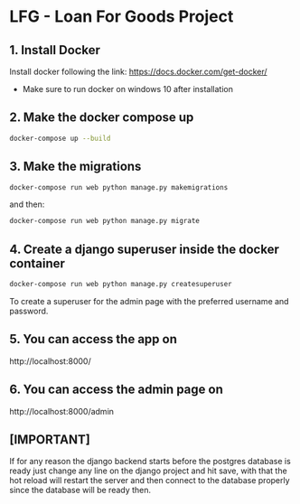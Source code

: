 # LFG - Loan For Goods Project

## 1. Install Docker

Install docker following the link: https://docs.docker.com/get-docker/

- Make sure to run docker on windows 10 after installation

## 2. Make the docker compose up

```bash
docker-compose up --build
``` 

## 3. Make the migrations

```bash
docker-compose run web python manage.py makemigrations
``` 

and then:

```bash
docker-compose run web python manage.py migrate
```

## 4. Create a django superuser inside the docker container

```bash
docker-compose run web python manage.py createsuperuser
``` 

To create a superuser for the admin page with the preferred username and password.

## 5. You can access the app on

http://localhost:8000/

## 6. You can access the admin page on

http://localhost:8000/admin


## [IMPORTANT]

If for any reason the django backend starts before the postgres database is ready just change any line on the django project and hit save, with that the hot reload will restart the server and then connect to the database properly since the database will be ready then.

